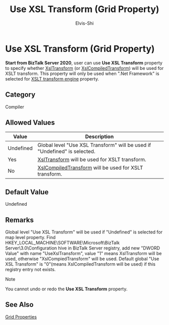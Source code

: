 ﻿---
# required metadata

title: Use XSL Transform (Grid Property)
description: Use XSL Transform (Grid Property)
author: Elvis-Shi
ms.author: elsh
manager: dougeby
ms.date: 01/06/2029
ms.topic: conceptual
ms.prod: biztalk-server
# optional metadata

#ROBOTS:

ms.reviewer: 
ms.suite:
ms.tgt_pltfrm:
ms.assetid: 
ms.custom: biztalk-2020
---

# Use XSL Transform (Grid Property)

**Start from BizTalk Server 2020**, user can use **Use XSL Transform** property to specify whether [XslTransform](https://docs.microsoft.com/en-us/dotnet/api/system.xml.xsl.xsltransform) (or [XslCompiledTransform](https://docs.microsoft.com/en-us/dotnet/api/system.xml.xsl.xslcompiledtransform)) will be used for XSLT transform. This property will only be used when ".Net Framework" is selected for [XSLT transform engine](xslt-transform-engine-grid-property.md) property.

## Category

Compiler

## Allowed Values

<table>
<thead>
<tr class="header">
<th>Value</th>
<th>Description</th>
</tr>
</thead>
<tbody>
<tr class="odd">
<td>Undefined</td>
<td>Global level "Use XSL Transform" will be used if "Undefined" is selected.</td>
</tr>
<tr class="even">
<td>Yes</td>
<td><a href="https://docs.microsoft.com/en-us/dotnet/api/system.xml.xsl.xsltransform">XslTransform</a> will be used for XSLT transform.</td>
</tr>
<tr class="odd">
<td>No</td>
<td><a href="https://docs.microsoft.com/en-us/dotnet/api/system.xml.xsl.xslcompiledtransform">XslCompiledTransform</a> will be used for XSLT transform.</td>
</tr>
</tbody>
</table>

## Default Value

Undefined

## Remarks

Global level "Use XSL Transform" will be used if "Undefined" is selected for map level property. 
Find HKEY_LOCAL_MACHINE\SOFTWARE\Microsoft\BizTalk Server\3.0\Configuration hive in BizTalk Server registry, add new "DWORD Value" with name "UseXslTransform", value "1" means XslTransform will be used, otherwise "XslCompiedTransform" will be used. Default global "Use XSL Transform" is "0"(means XslCompiledTransform will be used) if this registry entry not exists.


> [!NOTE]
> <P>You cannot undo or redo the <STRONG>Use XSL Transform</STRONG> property.</P>



## See Also

[Grid Properties](grid-properties.md)

